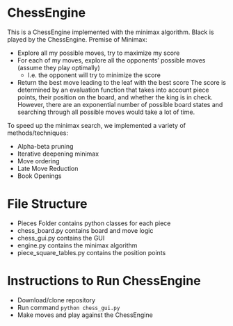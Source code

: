 # ChessEngine

This is a ChessEngine implemented with the minimax algorithm. Black is played by the ChessEngine. 
Premise of Minimax:
- Explore all my possible moves, try to maximize my score
- For each of my moves, explore all the opponents’ possible moves (assume they play optimally)
  -  I.e. the opponent will try to minimize the score
- Return the best move leading to the leaf with the best score
The score is determined by an evaluation function that takes into account piece points, their position on the board, and whether the king is in check.
However, there are an exponential number of possible board states and searching through all possible moves would take a lot of time.

To speed up the minimax search, we implemented a variety of methods/techniques:
- Alpha-beta pruning
- Iterative deepening minimax
- Move ordering
- Late Move Reduction
- Book Openings

# File Structure
- Pieces Folder contains python classes for each piece
- chess_board.py contains board and move logic
- chess_gui.py contains the GUI
- engine.py contains the minimax algorithm
- piece_square_tables.py contains the position points 

# Instructions to Run ChessEngine
- Download/clone repository
- Run command `python chess_gui.py`
- Make moves and play against the ChessEngine

